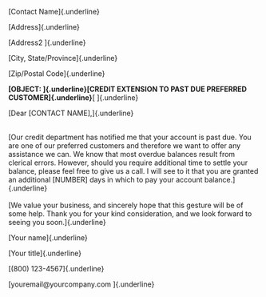 [Contact Name]{.underline}

[Address]{.underline}

[Address2 ]{.underline}

[City, State/Province]{.underline}

[Zip/Postal Code]{.underline}

**[OBJECT: ]{.underline}[CREDIT EXTENSION TO PAST DUE PREFERRED
CUSTOMER]{.underline}**[ ]{.underline}

[Dear \[CONTACT NAME\],]{.underline}

\
[Our credit department has notified me that your account is past due.
You are one of our preferred customers and therefore we want to offer
any assistance we can. We know that most overdue balances result from
clerical errors. However, should you require additional time to settle
your balance, please feel free to give us a call. I will see to it that
you are granted an additional \[NUMBER\] days in which to pay your
account balance.]{.underline}\
\
[We value your business, and sincerely hope that this gesture will be of
some help. Thank you for your kind consideration, and we look forward to
seeing you soon.]{.underline}

[Your name]{.underline}

[Your title]{.underline}

[(800) 123-4567]{.underline}

[youremail\@yourcompany.com ]{.underline}
